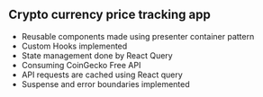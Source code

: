 ## Crypto currency price tracking app

<!-- list down feature of the app -->

- Reusable components made using presenter container pattern 
- Custom Hooks implemented
- State management done by React Query
- Consuming CoinGecko Free API
- API requests are cached using React query
- Suspense and error boundaries implemented